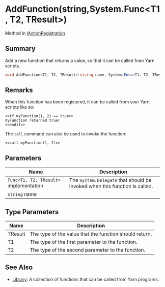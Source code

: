 # AddFunction(string,System.Func\<T1, T2, TResult>)

Method in [IActionRegistration](yarn.unity.iactionregistration.md)

## Summary

Add a new function that returns a value, so that it can be called from Yarn scripts.

```csharp
void AddFunction<T1, T2, TResult>(string name, System.Func<T1, T2, TResult> implementation);
```

## Remarks

When this function has been registered, it can be called from your Yarn scripts like so:

```
<<if myFunction(1, 2) == true>>
myFunction returned true!
<<endif>>
```

The `call` command can also be used to invoke the function:

```
<<call myFunction(1, 2)>>
```

## Parameters

| Name                                   | Description                                                                |
| -------------------------------------- | -------------------------------------------------------------------------- |
| `Func<T1, T2, TResult>` implementation | The `System.Delegate` that should be invoked when this function is called. |
| `string` name                          |                                                                            |

## Type Parameters

| Name    | Description                                            |
| ------- | ------------------------------------------------------ |
| TResult | The type of the value that the function should return. |
| T1      | The type of the first parameter to the function.       |
| T2      | The type of the second parameter to the function.      |

## See Also

* [Library](yarn.library.md): A collection of functions that can be called from Yarn programs.
